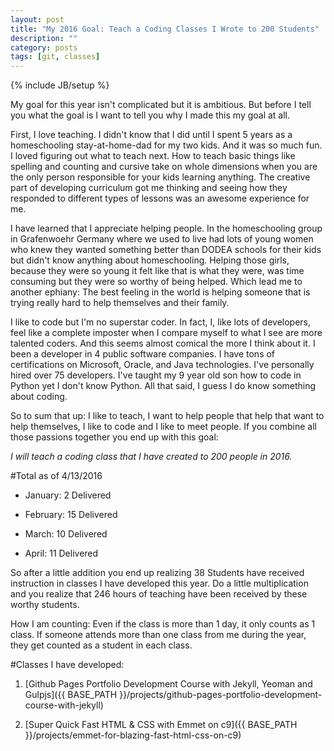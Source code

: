 ```yaml
---
layout: post
title: "My 2016 Goal: Teach a Coding Classes I Wrote to 200 Students"
description: ""
category: posts
tags: [git, classes]
---
```

{% include JB/setup %}

My goal for this year isn't complicated but it is ambitious. But before I tell you what the goal is I want to tell you why I made this my goal at all.

First, I love teaching. I didn't know that I did until I spent 5 years as a homeschooling stay-at-home-dad for my two kids. And it was so much fun. I loved figuring out what to teach next. How to teach basic things like spelling and counting and cursive take on whole dimensions when you are the only person responsible for your kids learning anything. The creative part of developing curriculum got me thinking and seeing how they responded to different types of lessons was an awesome experience for me. 

I have learned that I appreciate helping people. In the homeschooling group in Grafenwoehr Germany where we used to live had lots of young women who knew they wanted something better than DODEA schools for their kids but didn't know anything about homeschooling. Helping those girls, because they were so young it felt like that is what they were, was time consuming but they were so worthy of being helped. Which lead me to another ephiany: The best feeling in the world is helping someone that is trying really hard to help themselves and their family. 

I like to code but I'm no superstar coder. In fact, I, like lots of developers, feel like a complete imposter when I compare myself to what I see are more talented coders. And this seems almost comical the more I think about it. I been a developer in 4 public software companies. I have tons of certifications on Microsoft, Oracle, and Java technologies. I've personally hired over 75 developers. I've taught my 9 year old son how to code in Python yet I don't know Python. All that said, I guess I do know something about coding. 

So to sum that up: I like to teach, I want to help people that help that want to help themselves, I like to code and I like to meet people. If you combine all those passions together you end up with this goal:

*I will teach a coding class that I have created to 200 people in 2016.* 

#Total as of 4/13/2016
* January: 2 Delivered

* February: 15 Delivered

* March: 10 Delivered

* April: 11 Delivered

So after a little addition you end up realizing 38 Students have received instruction in classes I have developed this year. Do a little multiplication and you realize that 246 hours of teaching have been received by these worthy students. 

How I am counting: Even if the class is more than 1 day, it only counts as 1 class. If someone attends more than one class from me during the year, they get counted as a student in each class.

#Classes I have developed:

1. [Github Pages Portfolio Development Course with Jekyll, Yeoman and Gulpjs]({{ BASE_PATH }}/projects/github-pages-portfolio-development-course-with-jekyll)

2. [Super Quick Fast HTML & CSS with Emmet on c9]({{ BASE_PATH }}/projects/emmet-for-blazing-fast-html-css-on-c9)